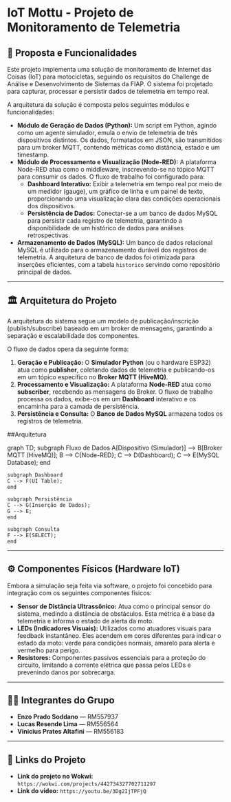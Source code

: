 # IoT Mottu - Projeto de Monitoramento de Telemetria

## 📝 Proposta e Funcionalidades
Este projeto implementa uma solução de monitoramento de Internet das Coisas (IoT) para motocicletas, seguindo os requisitos do Challenge de Análise e Desenvolvimento de Sistemas da FIAP. O sistema foi projetado para capturar, processar e persistir dados de telemetria em tempo real.

A arquitetura da solução é composta pelos seguintes módulos e funcionalidades:

* **Módulo de Geração de Dados (Python):** Um script em Python, agindo como um agente simulador, emula o envio de telemetria de três dispositivos distintos. Os dados, formatados em JSON, são transmitidos para um broker MQTT, contendo métricas como distância, estado e um timestamp.
* **Módulo de Processamento e Visualização (Node-RED):** A plataforma Node-RED atua como o middleware, inscrevendo-se no tópico MQTT para consumir os dados. O fluxo de trabalho foi configurado para:
    * **Dashboard Interativo:** Exibir a telemetria em tempo real por meio de um medidor (gauge), um gráfico de linha e um painel de texto, proporcionando uma visualização clara das condições operacionais dos dispositivos.
    * **Persistência de Dados:** Conectar-se a um banco de dados MySQL para persistir cada registro de telemetria, garantindo a disponibilidade de um histórico de dados para análises retrospectivas.
* **Armazenamento de Dados (MySQL):** Um banco de dados relacional MySQL é utilizado para o armazenamento durável dos registros de telemetria. A arquitetura de banco de dados foi otimizada para inserções eficientes, com a tabela `historico` servindo como repositório principal de dados.

---

## 🏛️ Arquitetura do Projeto
A arquitetura do sistema segue um modelo de publicação/inscrição (publish/subscribe) baseado em um broker de mensagens, garantindo a separação e escalabilidade dos componentes.

O fluxo de dados opera da seguinte forma:

1.  **Geração e Publicação:** O **Simulador Python** (ou o hardware ESP32) atua como **publisher**, coletando dados de telemetria e publicando-os em um tópico específico no **Broker MQTT (HiveMQ)**.
2.  **Processamento e Visualização:** A plataforma **Node-RED** atua como **subscriber**, recebendo as mensagens do Broker. O fluxo de trabalho processa os dados, exibe-os em um **Dashboard** interativo e os encaminha para a camada de persistência.
3.  **Persistência e Consulta:** O **Banco de Dados MySQL** armazena todos os registros de telemetria.

##Arquitetura

graph TD;
    subgraph Fluxo de Dados
    A[Dispositivo (Simulador)] --> B[Broker MQTT (HiveMQ)];
    B --> C{Node-RED};
    C --> D(Dashboard);
    C --> E(MySQL Database);
    end

    subgraph Dashboard
    C --> F(UI Table);
    end

    subgraph Persistência
    C --> G(Inserção de Dados);
    G --> E;
    end
    
    subgraph Consulta
    F --> E(SELECT);
    end



---

## ⚙️ Componentes Físicos (Hardware IoT)
Embora a simulação seja feita via software, o projeto foi concebido para integração com os seguintes componentes físicos:

* **Sensor de Distância Ultrassônico:** Atua como o principal sensor do sistema, medindo a distância de obstáculos. Esta métrica é a base da telemetria e informa o estado de alerta da moto.
* **LEDs (Indicadores Visuais):** Utilizados como atuadores visuais para feedback instantâneo. Eles acendem em cores diferentes para indicar o estado da moto: verde para condições normais, amarelo para alerta e vermelho para perigo.
* **Resistores:** Componentes passivos essenciais para a proteção do circuito, limitando a corrente elétrica que passa pelos LEDs e prevenindo danos por sobrecarga.

---

## 👩‍💻 Integrantes do Grupo
* **Enzo Prado Soddano** — RM557937
* **Lucas Resende Lima** — RM556564
* **Vinicius Prates Altafini** — RM556183

---

## 🔗 Links do Projeto
* **Link do projeto no Wokwi:** `https://wokwi.com/projects/442734327702711297`
* **Link do video:** `https://youtu.be/3Dg2IjTPFjQ`





